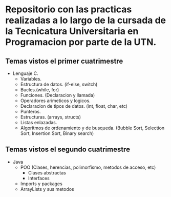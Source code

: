# Repositorio con las practicas realizadas a lo largo de la cursada de la Tecnicatura Universitaria en Programacion por parte de la UTN.

## Temas vistos el primer cuatrimestre

-   Lenguaje C.
    -   Variables.
    -   Estructura de datos. (if-else, switch)
    -   Bucles.(while, for)
    -   Funciones. (Declaracion y llamada)
    -   Operadores arimeticos y logicos.
    -   Declaracion de tipos de datos. (int, float, char, etc)
    -   Punteros.
    -   Estructuras. (arrays, structs)
    -   Listas enlazadas.
    -   Algoritmos de ordenamiento y de busqueda. (Bubble Sort, Selection Sort, Insertion Sort, Binary search)

## Temas vistos el segundo cuatrimestre

-   Java
    -   POO (Clases, herencias, polimorfismo, metodos de acceso, etc)
        -   Clases abstractas
        -   Interfaces
    -   Imports y packages
    -   ArrayLists y sus metodos
